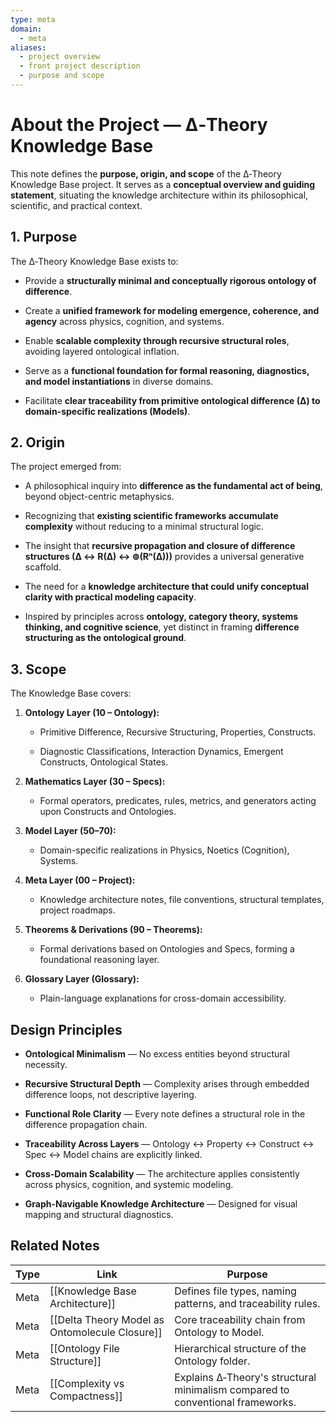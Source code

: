 ```yaml
---
type: meta
domain:
  - meta
aliases:
  - project overview
  - front project description
  - purpose and scope
---
```



# About the Project — ∆‑Theory Knowledge Base

This note defines the **purpose, origin, and scope** of the ∆‑Theory Knowledge Base project. It serves as a **conceptual overview and guiding statement**, situating the knowledge architecture within its philosophical, scientific, and practical context.


## 1. Purpose

The ∆‑Theory Knowledge Base exists to:

- Provide a **structurally minimal and conceptually rigorous ontology of difference**.
    
- Create a **unified framework for modeling emergence, coherence, and agency** across physics, cognition, and systems.
    
- Enable **scalable complexity through recursive structural roles**, avoiding layered ontological inflation.
    
- Serve as a **functional foundation for formal reasoning, diagnostics, and model instantiations** in diverse domains.
    
- Facilitate **clear traceability from primitive ontological difference (∆) to domain-specific realizations (Models)**.
    

## 2. Origin

The project emerged from:

- A philosophical inquiry into **difference as the fundamental act of being**, beyond object-centric metaphysics.
    
- Recognizing that **existing scientific frameworks accumulate complexity** without reducing to a minimal structural logic.
    
- The insight that **recursive propagation and closure of difference structures (∆ ↔ R(∆) ↔ ⊚(Rⁿ(∆)))** provides a universal generative scaffold.
    
- The need for a **knowledge architecture that could unify conceptual clarity with practical modeling capacity**.
    
- Inspired by principles across **ontology, category theory, systems thinking, and cognitive science**, yet distinct in framing **difference structuring as the ontological ground**.
    

## 3. Scope

The Knowledge Base covers:

1. **Ontology Layer (10 – Ontology):**
    
    - Primitive Difference, Recursive Structuring, Properties, Constructs.
        
    - Diagnostic Classifications, Interaction Dynamics, Emergent Constructs, Ontological States.
        
2. **Mathematics Layer (30 – Specs):**
    
    - Formal operators, predicates, rules, metrics, and generators acting upon Constructs and Ontologies.
        
3. **Model Layer (50–70):**
    
    - Domain-specific realizations in Physics, Noetics (Cognition), Systems.
        
4. **Meta Layer (00 – Project):**
    
    - Knowledge architecture notes, file conventions, structural templates, project roadmaps.
        
5. **Theorems & Derivations (90 – Theorems):**
    
    - Formal derivations based on Ontologies and Specs, forming a foundational reasoning layer.
        
6. **Glossary Layer (Glossary):**
    
    - Plain-language explanations for cross-domain accessibility.
        

## Design Principles

- **Ontological Minimalism** — No excess entities beyond structural necessity.
    
- **Recursive Structural Depth** — Complexity arises through embedded difference loops, not descriptive layering.
    
- **Functional Role Clarity** — Every note defines a structural role in the difference propagation chain.
    
- **Traceability Across Layers** — Ontology ↔ Property ↔ Construct ↔ Spec ↔ Model chains are explicitly linked.
    
- **Cross-Domain Scalability** — The architecture applies consistently across physics, cognition, and systemic modeling.
    
- **Graph-Navigable Knowledge Architecture** — Designed for visual mapping and structural diagnostics.
    

## Related Notes

|Type|Link|Purpose|
|---|---|---|
|Meta|[[Knowledge Base Architecture]]|Defines file types, naming patterns, and traceability rules.|
|Meta|[[Delta Theory Model as Ontomolecule Closure]]|Core traceability chain from Ontology to Model.|
|Meta|[[Ontology File Structure]]|Hierarchical structure of the Ontology folder.|
|Meta|[[Complexity vs Compactness]]|Explains ∆‑Theory's structural minimalism compared to conventional frameworks.|

